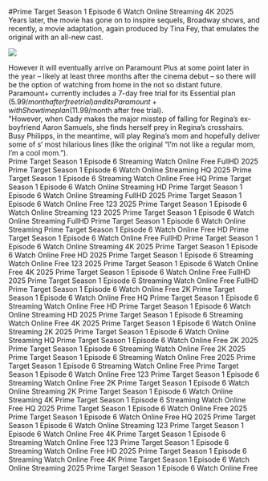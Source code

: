 #Prime Target Season 1 Episode 6 Watch Online Streaming 4K 2025  
Years later, the movie has gone on to inspire sequels, Broadway shows, and recently, a movie adaptation, again produced by Tina Fey, that emulates the original with an all-new cast.  
  
[![](https://i.imgur.com/qSNzIqt.png)](https://movie.rssnews.media/kbklTERMJ.php)  
  
However it will eventually arrive on Paramount Plus at some point later in the year – likely at least three months after the cinema debut – so there will be the option of watching from home in the not so distant future.  
Paramount+ currently includes a 7-day free trial for its Essential plan ($5.99/month after free trial) and its Paramount+ with Showtime plan ($11.99/month after free trial).  
"However, when Cady makes the major misstep of falling for Regina’s ex-boyfriend Aaron Samuels, she finds herself prey in Regina’s crosshairs.  
Busy Philipps, in the meantime, will play Regina’s mom and hopefully deliver some of s‘ most hilarious lines (like the original “I’m not like a regular mom, I’m a cool mom.”).  
Prime Target Season 1 Episode 6 Streaming Watch Online Free FullHD 2025
Prime Target Season 1 Episode 6 Watch Online Streaming HQ 2025
Prime Target Season 1 Episode 6 Streaming Watch Online Free HQ
Prime Target Season 1 Episode 6 Watch Online Streaming HD
Prime Target Season 1 Episode 6 Watch Online Streaming FullHD 2025
Prime Target Season 1 Episode 6 Watch Online Free 123 2025
Prime Target Season 1 Episode 6 Watch Online Streaming 123 2025
Prime Target Season 1 Episode 6 Watch Online Streaming FullHD
Prime Target Season 1 Episode 6 Watch Online Streaming
Prime Target Season 1 Episode 6 Watch Online Free HD
Prime Target Season 1 Episode 6 Watch Online Free FullHD
Prime Target Season 1 Episode 6 Watch Online Streaming 4K 2025
Prime Target Season 1 Episode 6 Watch Online Free HD 2025
Prime Target Season 1 Episode 6 Streaming Watch Online Free 123 2025
Prime Target Season 1 Episode 6 Watch Online Free 4K 2025
Prime Target Season 1 Episode 6 Watch Online Free FullHD 2025
Prime Target Season 1 Episode 6 Streaming Watch Online Free FullHD
Prime Target Season 1 Episode 6 Watch Online Free 2K
Prime Target Season 1 Episode 6 Watch Online Free HQ
Prime Target Season 1 Episode 6 Streaming Watch Online Free HD
Prime Target Season 1 Episode 6 Watch Online Streaming HD 2025
Prime Target Season 1 Episode 6 Streaming Watch Online Free 4K 2025
Prime Target Season 1 Episode 6 Watch Online Streaming 2K 2025
Prime Target Season 1 Episode 6 Watch Online Streaming HQ
Prime Target Season 1 Episode 6 Watch Online Free 2K 2025
Prime Target Season 1 Episode 6 Streaming Watch Online Free 2K 2025
Prime Target Season 1 Episode 6 Streaming Watch Online Free 2025
Prime Target Season 1 Episode 6 Streaming Watch Online Free
Prime Target Season 1 Episode 6 Watch Online Free 123
Prime Target Season 1 Episode 6 Streaming Watch Online Free 2K
Prime Target Season 1 Episode 6 Watch Online Streaming 2K
Prime Target Season 1 Episode 6 Watch Online Streaming 4K
Prime Target Season 1 Episode 6 Streaming Watch Online Free HQ 2025
Prime Target Season 1 Episode 6 Watch Online Free 2025
Prime Target Season 1 Episode 6 Watch Online Free HQ 2025
Prime Target Season 1 Episode 6 Watch Online Streaming 123
Prime Target Season 1 Episode 6 Watch Online Free 4K
Prime Target Season 1 Episode 6 Streaming Watch Online Free 123
Prime Target Season 1 Episode 6 Streaming Watch Online Free HD 2025
Prime Target Season 1 Episode 6 Streaming Watch Online Free 4K
Prime Target Season 1 Episode 6 Watch Online Streaming 2025
Prime Target Season 1 Episode 6 Watch Online Free